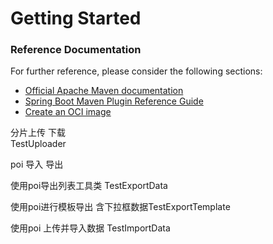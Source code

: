# Getting Started

### Reference Documentation
For further reference, please consider the following sections:

* [Official Apache Maven documentation](https://maven.apache.org/guides/index.html)
* [Spring Boot Maven Plugin Reference Guide](https://docs.spring.io/spring-boot/docs/2.6.3/maven-plugin/reference/html/)
* [Create an OCI image](https://docs.spring.io/spring-boot/docs/2.6.3/maven-plugin/reference/html/#build-image)

分片上传 下载  
TestUploader

poi 导入  导出

使用poi导出列表工具类 TestExportData


使用poi进行模板导出 含下拉框数据TestExportTemplate 


使用poi 上传并导入数据 TestImportData